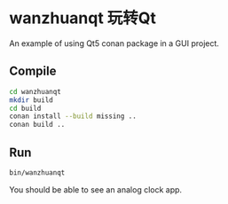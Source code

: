 # wanzhuanqt 玩转Qt

An example of using Qt5 conan package in a GUI project.

## Compile

```sh
cd wanzhuanqt
mkdir build
cd build
conan install --build missing ..
conan build ..
```

## Run

```sh
bin/wanzhuanqt
```

You should be able to see an analog clock app.